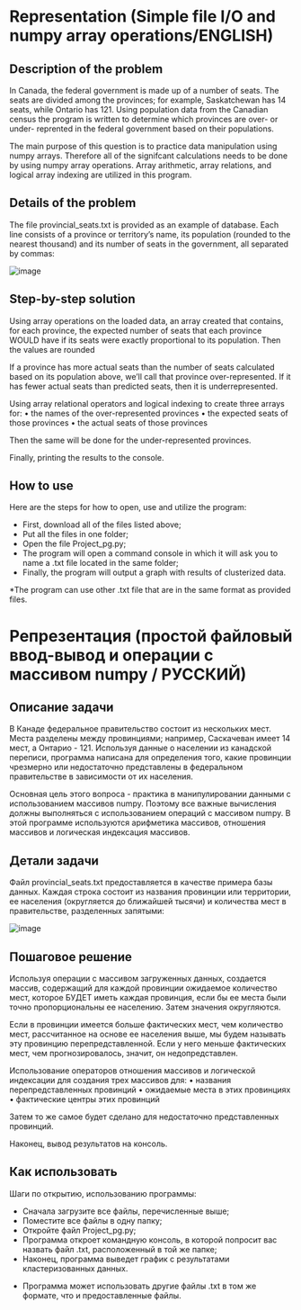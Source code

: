 # Representation (Simple file I/O and numpy array operations/ENGLISH)
## Description of the problem

In Canada, the federal government is made up of a number of seats. The seats are divided among the provinces; for example, Saskatchewan has 14 seats, while Ontario has 121. Using population data from the Canadian census the program is written to determine which provinces are over- or under- reprented in the federal government based on their populations.

The main purpose of this question is to practice data manipulation using numpy arrays. Therefore all of the signifcant calculations needs to be done by using numpy array operations. Array arithmetic, array relations, and logical array indexing are utilized in this program.

## Details of the problem
The file provincial_seats.txt is provided as an example of database. Each line consists of a province or territory’s name, its population (rounded to the nearest thousand) and
its number of seats in the government, all separated by commas:

![image](https://user-images.githubusercontent.com/86201781/126115182-6265ce09-018e-4323-87f1-1dd5470fd640.png)


## Step-by-step solution

Using array operations on the loaded data, an array created that contains, for each province, the expected number of seats that each province WOULD have if its seats were exactly proportional to its population. Then the values are rounded

If a province has more actual seats than the number of seats calculated based on its population above, we’ll call that province over-represented. If it has fewer actual seats than predicted seats, then it is underrepresented.

Using array relational operators and logical indexing to create three arrays for:
• the names of the over-represented provinces
• the expected seats of those provinces
• the actual seats of those provinces

Then the same will be done for the under-represented provinces.

Finally, printing the results to the console. 

## How to use

Here are the steps for how to open, use and utilize the program:

- First, download all of the files listed above;
- Put all the files in one folder;
- Open the file Project_pg.py;
- The program will open a command console in which it will ask you to name a .txt file located in the same folder;
- Finally, the program will output a graph with results of clusterized data.


*The program can use other .txt file that are in the same format as provided files.

# Репрезентация (простой файловый ввод-вывод и операции с массивом numpy / РУССКИЙ)

## Описание задачи

В Канаде федеральное правительство состоит из нескольких мест. Места разделены между провинциями; например, Саскачеван имеет 14 мест, а Онтарио - 121. Используя данные о населении из канадской переписи, программа написана для определения того, какие провинции чрезмерно или недостаточно представлены в федеральном правительстве в зависимости от их населения.

Основная цель этого вопроса - практика в манипулировании данными с использованием массивов numpy. Поэтому все важные вычисления должны выполняться с использованием операций с массивом numpy. В этой программе используются арифметика массивов, отношения массивов и логическая индексация массивов.

## Детали задачи

Файл provincial_seats.txt предоставляется в качестве примера базы данных. Каждая строка состоит из названия провинции или территории, ее населения (округляется до ближайшей тысячи) и количества мест в правительстве, разделенных запятыми:

![image](https://user-images.githubusercontent.com/86201781/126115182-6265ce09-018e-4323-87f1-1dd5470fd640.png)

## Пошаговое решение

Используя операции с массивом загруженных данных, создается массив, содержащий для каждой провинции ожидаемое количество мест, которое БУДЕТ иметь каждая провинция, если бы ее места были точно пропорциональны ее населению. Затем значения округляются.

Если в провинции имеется больше фактических мест, чем количество мест, рассчитанное на основе ее населения выше, мы будем называть эту провинцию перепредставленной. Если у него меньше фактических мест, чем прогнозировалось, значит, он недопредставлен.

Использование операторов отношения массивов и логической индексации для создания трех массивов для:
• названия перепредставленных провинций
• ожидаемые места в этих провинциях
• фактические центры этих провинций

Затем то же самое будет сделано для недостаточно представленных провинций.

Наконец, вывод результатов на консоль.

## Как использовать

Шаги по открытию, использованию программы:
- Сначала загрузите все файлы, перечисленные выше;
- Поместите все файлы в одну папку;
- Откройте файл Project_pg.py;
- Программа откроет командную консоль, в которой попросит вас назвать файл .txt, расположенный в той же папке;
- Наконец, программа выведет график с результатами кластеризованных данных.

* Программа может использовать другие файлы .txt в том же формате, что и предоставленные файлы.


